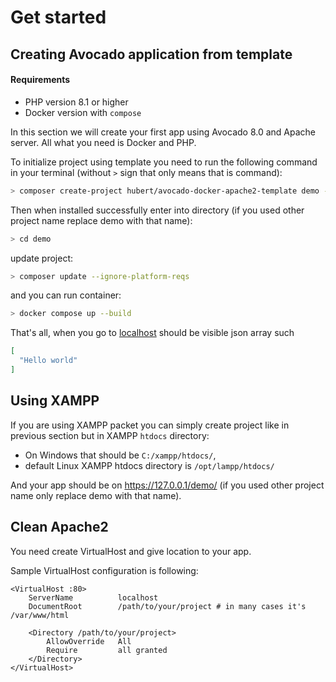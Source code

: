 # Get started

## Creating Avocado application from template

#### Requirements

- PHP version 8.1 or higher
- Docker version with `compose`

In this section we will create your first app using Avocado 8.0 and Apache server.
All what you need is Docker and PHP.

To initialize project using template you need to run the following command in your
terminal (without `>` sign that only means that is command):

```bash
> composer create-project hubert/avocado-docker-apache2-template demo -s dev
```

Then when installed successfully enter into directory (if you used other project name replace demo with that name):

```bash
> cd demo
```

update project:

```bash
> composer update --ignore-platform-reqs
```

and you can run container:

```bash
> docker compose up --build
```

That's all, when you go to [localhost](https://localhost) should be visible json array such

```json
[
  "Hello world"
]
```

## Using XAMPP

If you are using XAMPP packet you can simply create project like in previous section but in
XAMPP `htdocs` directory:

- On Windows that should be `C:/xampp/htdocs/`,
- default Linux XAMPP htdocs directory is `/opt/lampp/htdocs/`

And your app should be on https://127.0.0.1/demo/ (if you used other project name only replace demo with that name).

## Clean Apache2

You need create VirtualHost and give location to your app.

Sample VirtualHost configuration is following:
```apacheconf
<VirtualHost :80>
    ServerName          localhost
    DocumentRoot        /path/to/your/project # in many cases it's /var/www/html
    
    <Directory /path/to/your/project>
        AllowOverride   All
        Require         all granted
    </Directory>
</VirtualHost>
```
